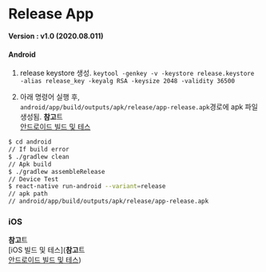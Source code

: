 # Release App
**Version : v1.0 (2020.08.011)**

#### Android
1. release keystore 생성.
``keytool -genkey -v -keystore release.keystore -alias release_key -keyalg RSA -keysize 2048 -validity 36500``

2. 아래 명령어 실행 후,<br/>
``android/app/build/outputs/apk/release/app-release.apk``경로에 apk 파일 생성됨.
**참고**트<br/>
[안드로이드 빌드 및 테스](https://dev-yakuza.github.io/ko/react-native/android-running-on-device/)
``` bash
$ cd android
// If build error
$ ./gradlew clean
// Apk build
$ ./gradlew assembleRelease
// Device Test 
$ react-native run-android --variant=release
// apk path
// android/app/build/outputs/apk/release/app-release.apk
```

### iOS
**참고**트<br/>
[iOS 빌드 및 테스](**참고**트<br/>
[안드로이드 빌드 및 테스](https://dev-yakuza.github.io/ko/react-native/android-running-on-device/))
